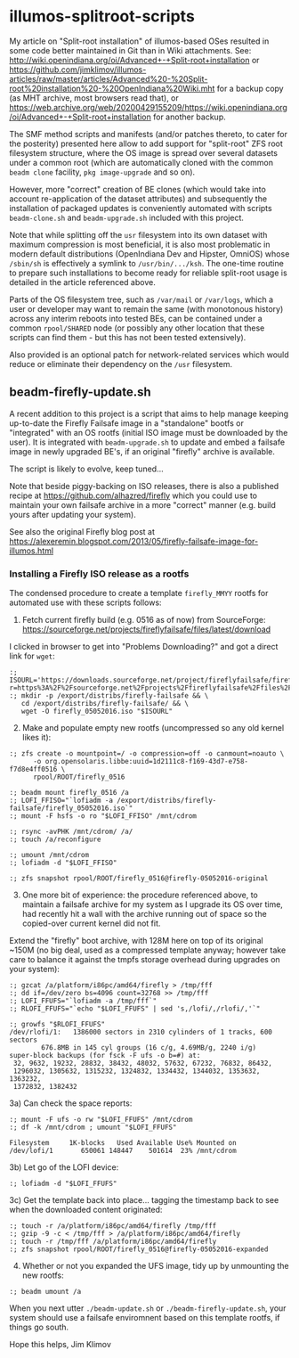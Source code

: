 # illumos-splitroot-scripts
My article on "Split-root installation" of illumos-based OSes resulted
in some code better maintained in Git than in Wiki attachments. See:
http://wiki.openindiana.org/oi/Advanced+-+Split-root+installation or
https://github.com/jimklimov/illumos-articles/raw/master/articles/Advanced%20-%20Split-root%20installation%20-%20OpenIndiana%20Wiki.mht
for a backup copy (as MHT archive, most browsers read that), or
https://web.archive.org/web/20200429155209/https://wiki.openindiana.org/oi/Advanced+-+Split-root+installation
for another backup.

The SMF method scripts and manifests (and/or patches thereto, to cater
for the posterity) presented here allow to add support for "split-root"
ZFS root filesystem structure, where the OS image is spread over several
datasets under a common root (which are automatically cloned with the
common `beadm clone` facility, `pkg image-upgrade` and so on).

However, more "correct" creation of BE clones (which would take into
account re-application of the dataset attributes) and subsequently the
installation of packaged updates is conveniently automated with scripts
`beadm-clone.sh` and `beadm-upgrade.sh` included with this project.

Note that while splitting off the `usr` filesystem into its own dataset
with maximum compression is most beneficial, it is also most problematic
in modern default distributions (OpenIndiana Dev and Hipster, OmniOS)
whose `/sbin/sh` is effectively a symlink to `/usr/bin/.../ksh`.
The one-time routine to prepare such installations to become ready for
reliable split-root usage is detailed in the article referenced above.

Parts of the OS filesystem tree, such as `/var/mail` or `/var/logs`,
which a user or developer may want to remain the same (with monotonous
history) across any interim reboots into tested BEs, can be contained
under a common `rpool/SHARED` node (or possibly any other location that
these scripts can find them - but this has not been tested extensively).

Also provided is an optional patch for network-related services which
would reduce or eliminate their dependency on the `/usr` filesystem.

## beadm-firefly-update.sh

A recent addition to this project is a script that aims to help manage
keeping up-to-date the Firefly Failsafe image in a "standalone" bootfs
or "integrated" with an OS rootfs (initial ISO image must be downloaded
by the user). It is integrated with `beadm-upgrade.sh` to update and
embed a failsafe image in newly upgraded BE's, if an original "firefly"
archive is available.

The script is likely to evolve, keep tuned...

Note that beside piggy-backing on ISO releases, there is also a published
recipe at https://github.com/alhazred/firefly which you could use to
maintain your own failsafe archive in a more "correct" manner (e.g. build
yours after updating your system).

See also the original Firefly blog post at
https://alexeremin.blogspot.com/2013/05/firefly-failsafe-image-for-illumos.html

### Installing a Firefly ISO release as a rootfs

The condensed procedure to create a template `firefly_MMYY` rootfs for
automated use with these scripts follows:

1) Fetch current firefly build (e.g. 0516 as of now) from SourceForge:
https://sourceforge.net/projects/fireflyfailsafe/files/latest/download

I clicked in browser to get into "Problems Downloading?" and got a
direct link for `wget`:

````
:; ISOURL='https://downloads.sourceforge.net/project/fireflyfailsafe/firefly_05052016.iso?r=https%3A%2F%2Fsourceforge.net%2Fprojects%2Ffireflyfailsafe%2Ffiles%2Ffirefly_05052016.iso%2Fdownload&ts=1555172974'
:; mkdir -p /export/distribs/firefly-failsafe && \
   cd /export/distribs/firefly-failsafe/ && \
   wget -O firefly_05052016.iso "$ISOURL"
````

2) Make and populate empty new rootfs (uncompressed so any old kernel
likes it):

````
:; zfs create -o mountpoint=/ -o compression=off -o canmount=noauto \
      -o org.opensolaris.libbe:uuid=1d2111c8-f169-43d7-e758-f7d8e4ff0516 \
      rpool/ROOT/firefly_0516

:; beadm mount firefly_0516 /a
:; LOFI_FFISO="`lofiadm -a /export/distribs/firefly-failsafe/firefly_05052016.iso`"
:; mount -F hsfs -o ro "$LOFI_FFISO" /mnt/cdrom

:; rsync -avPHK /mnt/cdrom/ /a/
:; touch /a/reconfigure

:; umount /mnt/cdrom
:; lofiadm -d "$LOFI_FFISO"

:; zfs snapshot rpool/ROOT/firefly_0516@firefly-05052016-original
````

3) One more bit of experience: the procedure referenced above, to maintain
a failsafe archive for my system as I upgrade its OS over time, had
recently hit a wall with the archive running out of space so the
copied-over current kernel did not fit.

Extend the "firefly" boot archive, with 128M here on top of its original
~150M (no big deal, used as a compressed template anyway; however take care
to balance it against the tmpfs storage overhead during upgrades on your
system):

````
:; gzcat /a/platform/i86pc/amd64/firefly > /tmp/fff
:; dd if=/dev/zero bs=4096 count=32768 >> /tmp/fff
:; LOFI_FFUFS="`lofiadm -a /tmp/fff`"
:; RLOFI_FFUFS="`echo "$LOFI_FFUFS" | sed 's,/lofi/,/rlofi/,'`"

:; growfs "$RLOFI_FFUFS"
/dev/rlofi/1:   1386000 sectors in 2310 cylinders of 1 tracks, 600 sectors
        676.8MB in 145 cyl groups (16 c/g, 4.69MB/g, 2240 i/g)
super-block backups (for fsck -F ufs -o b=#) at:
 32, 9632, 19232, 28832, 38432, 48032, 57632, 67232, 76832, 86432,
 1296032, 1305632, 1315232, 1324832, 1334432, 1344032, 1353632, 1363232,
 1372832, 1382432
````

3a) Can check the space reports:

````
:; mount -F ufs -o rw "$LOFI_FFUFS" /mnt/cdrom
:; df -k /mnt/cdrom ; umount "$LOFI_FFUFS"

Filesystem     1K-blocks   Used Available Use% Mounted on
/dev/lofi/1       650061 148447    501614  23% /mnt/cdrom
````

3b) Let go of the LOFI device:

````
:; lofiadm -d "$LOFI_FFUFS"
````

3c) Get the template back into place... tagging the timestamp back to
see when the downloaded content originated:

````
:; touch -r /a/platform/i86pc/amd64/firefly /tmp/fff
:; gzip -9 -c < /tmp/fff > /a/platform/i86pc/amd64/firefly
:; touch -r /tmp/fff /a/platform/i86pc/amd64/firefly
:; zfs snapshot rpool/ROOT/firefly_0516@firefly-05052016-expanded
````

4) Whether or not you expanded the UFS image, tidy up by unmounting
the new rootfs:
````
:; beadm umount /a
````

When you next utter `./beadm-update.sh` or `./beadm-firefly-update.sh`,
your system should use a failsafe enviromnent based on this template
rootfs, if things go south.

Hope this helps,
Jim Klimov
